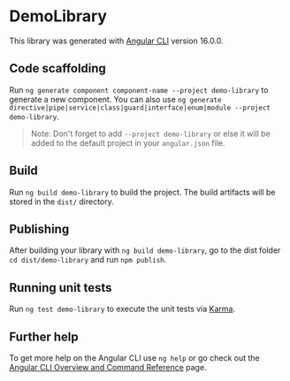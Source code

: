 # DemoLibrary

This library was generated with [Angular CLI](https://github.com/angular/angular-cli) version 16.0.0.

## Code scaffolding

Run `ng generate component component-name --project demo-library` to generate a new component. You can also use `ng generate directive|pipe|service|class|guard|interface|enum|module --project demo-library`.
> Note: Don't forget to add `--project demo-library` or else it will be added to the default project in your `angular.json` file. 

## Build

Run `ng build demo-library` to build the project. The build artifacts will be stored in the `dist/` directory.

## Publishing

After building your library with `ng build demo-library`, go to the dist folder `cd dist/demo-library` and run `npm publish`.

## Running unit tests

Run `ng test demo-library` to execute the unit tests via [Karma](https://karma-runner.github.io).

## Further help

To get more help on the Angular CLI use `ng help` or go check out the [Angular CLI Overview and Command Reference](https://angular.io/cli) page.
